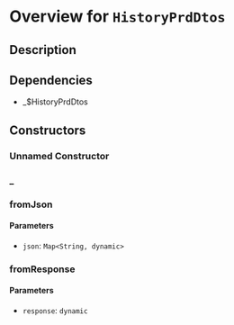 # Overview for `HistoryPrdDtos`

## Description



## Dependencies

- _$HistoryPrdDtos

## Constructors

### Unnamed Constructor


### _


### fromJson


#### Parameters

- `json`: `Map<String, dynamic>`
### fromResponse


#### Parameters

- `response`: `dynamic`
